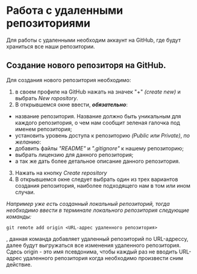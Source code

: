 # Работа с удаленными репозиториями

Для работы с удаленными необходим аккаунт на GitHub, где будут храниться все наши репозитории.

## Создание нового репозиторя на GitHub.

Для создания нового репозитория необходимо:
1. в своем профиле на GitHub нажать на значек "+" _(create new)_ и выбрать *New ropository*.
2. В открывшемся окне ввести, **_обязательно_**: 
+ название репозитория. Название должно быть уникальным для каждого репозитория, о чем нам сообщит зеленая галочка под именем репозитория;
+ установить уровень доступа к репозиторию *(Public или Private)*,
 _по желанию_:
 + добавить файлы *"README"* и *".gitignore"* к нашему репозиторию;
 + выбрать лицензию для данного репозитория;
 + а так же дать более детальное описание данного репозитория.
3. Нажать на кнопку _Create repository_
4. В открывшемся окне следует выбрать один из трех вариантов создания репозитория, наиболее подходящего нам в том или ином случаи.

_Например уже есть созданный локальный репозиторий, тогда необходимо ввести в терминале локального репозитория следующие команды:_
```
git remote add origin <URL-адрес удаленного репозитория>
```
, 
данная команда добавляет удаленный репозиторий по URL-адрессу, далее будут выгружаться все изменения удаленного репозитория. Сдесь origin - это имя псевдонима, чтобы каждый раз не вводить URL-адрес удаленного репозитория когда необходимо произвести сним действие. 
